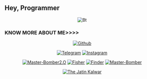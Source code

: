 ## Hey, Programmer

<p align="center"><img src="https://user-images.githubusercontent.com/49580304/110318584-81067880-7fc2-11eb-8391-152d308e7f2b.gif" alt="Bt">

  
### KNOW MORE ABOUT ME>>>>
<p align="center"><a href="https://github.com/jatinkalwar><img title="The Jatin Kalwar" src="https://github-readme-stats.vercel.app/api?username=jatinkalwar&show_icons=true&include_all_commits=true&theme=chartreuse-dark&cache_seconds=3200"></a>
</p>

<p align="center">
<a href="https://GitHub.com/jatinkalwar"><img title="Github" src="https://img.shields.io/badge/The Jatin Kalwar-brightgreen?style=for-the-badge&logo=github"></a>


<p align="center">
<a href="https://t.me/thejatinkalwar"><img title="Telegram" src="https://img.shields.io/badge/Telegram-black?style=for-the-badge&logo=Telegram"></a>
<a href="https://instagram.com/the_jatin_kalwarr"><img title="Instagram" src="https://img.shields.io/badge/INSTAGRAM-purple?style=for-the-badge&logo=instagram"></a>
<p align="center">
<a href="https://github.com/jatinkalwar/m-bomber2.O"><img title="Master-Bomber2.O" src="https://github-readme-stats.vercel.app/api/pin/?username=jatinkalwar&repo=m-bomber2.O&theme=radical"></a>
<a href="https://github.com/jatinkalwar/Fisherr"><img title="Fisher" src="https://github-readme-stats.vercel.app/api/pin/?username=jatinkalwar&repo=fisher&theme=highcontrast"></a>
<a href="https://github.com/jatinkalwar/finder"><img title="Finder" src="https://github-readme-stats.vercel.app/api/pin/?username=jatinkalwar&repo=finder&theme=vision-friendly-dark"></a>
<a href="https://github.com/jatinkalwar/Master-Bomber"><img title="Master-Bomber" src="https://github-readme-stats.vercel.app/api/pin/?username=jatinkalwar&repo=Master-Bomber&theme=highcontrast"></a>
</p>

<p align="center">
<a href="https://github.com/Jatinkalwar"><img title="The Jatin Kalwar" src="https://github-readme-stats.vercel.app/api/top-langs/?username=jatinkalwar&layout=compact"></a>
</p>
